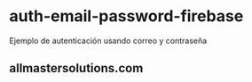 # auth-email-password-firebase
Ejemplo de autenticación usando correo y contraseña

## allmastersolutions.com
